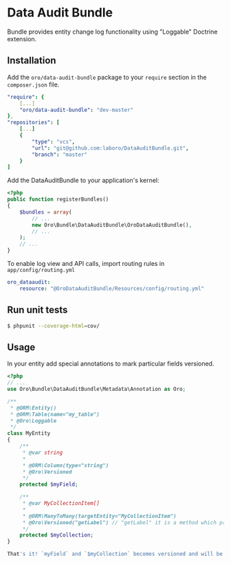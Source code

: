 Data Audit Bundle
=================
Bundle provides entity change log functionality using "Loggable" Doctrine extension.

## Installation ##
Add the `oro/data-audit-bundle` package to your `require` section in the `composer.json` file.

``` yaml
"require": {
    [...]
    "oro/data-audit-bundle": "dev-master"
},
"repositories": [
    [...]
    {
        "type": "vcs",
        "url": "git@github.com:laboro/DataAuditBundle.git",
        "branch": "master"
    }
]
```

Add the DataAuditBundle to your application's kernel:

``` php
<?php
public function registerBundles()
{
    $bundles = array(
        // ...
        new Oro\Bundle\DataAuditBundle\OroDataAuditBundle(),
        // ...
    );
    // ...
}
```


To enable log view and API calls, import routing rules in `app/config/routing.yml`

``` yaml
oro_dataaudit:
    resource: "@OroDataAuditBundle/Resources/config/routing.yml"
```

## Run unit tests ##

``` bash
$ phpunit --coverage-html=cov/
```

## Usage ##
In your entity add special annotations to mark particular fields versioned.

``` php
<?php
// ...
use Oro\Bundle\DataAuditBundle\Metadata\Annotation as Oro;

/**
 * @ORM\Entity()
 * @ORM\Table(name="my_table")
 * @Oro\Loggable
 */
class MyEntity
{
    /**
     * @var string
     *
     * @ORM\Column(type="string")
     * @Oro\Versioned
     */
    protected $myField;

    /**
     * @var MyCollectionItem[]
     *
     * @ORM\ManyToMany(targetEntity="MyCollectionItem")
     * @Oro\Versioned("getLabel") // "getLabel" it is a method which provides data for Loggable. If method doesn't set Loggable will use "__toString" for relation entity.
     */
    protected $myCollection;
}

That's it! `myField` and `$myCollection` becomes versioned and will be tracked by DataAudit bundle.
